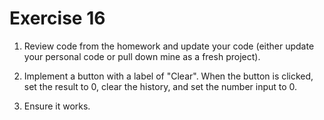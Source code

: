 # Exercise 16

1. Review code from the homework and update your code (either update your personal code or pull down mine as a fresh project).

2. Implement a button with a label of "Clear". When the button is clicked, set the result to 0, clear the history, and set the number input to 0.

3. Ensure it works.

